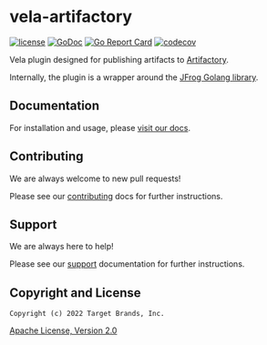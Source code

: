 # vela-artifactory

[![license](https://img.shields.io/crates/l/gl.svg)](../LICENSE)
[![GoDoc](https://godoc.org/github.com/go-vela/vela-artifactory?status.svg)](https://godoc.org/github.com/go-vela/vela-artifactory)
[![Go Report Card](https://goreportcard.com/badge/go-vela/vela-artifactory)](https://goreportcard.com/report/go-vela/vela-artifactory)
[![codecov](https://codecov.io/gh/go-vela/vela-artifactory/branch/main/graph/badge.svg)](https://codecov.io/gh/go-vela/vela-artifactory)

Vela plugin designed for publishing artifacts to [Artifactory](https://jfrog.com/artifactory/).

Internally, the plugin is a wrapper around the [JFrog Golang library](https://github.com/jfrog/jfrog-client-go).

## Documentation

For installation and usage, please [visit our docs](https://go-vela.github.io/docs).

## Contributing

We are always welcome to new pull requests!

Please see our [contributing](CONTRIBUTING.md) docs for further instructions.

## Support

We are always here to help!

Please see our [support](SUPPORT.md) documentation for further instructions.

## Copyright and License

```
Copyright (c) 2022 Target Brands, Inc.
```

[Apache License, Version 2.0](http://www.apache.org/licenses/LICENSE-2.0)
